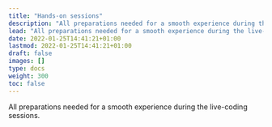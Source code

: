 ```yaml
---
title: "Hands-on sessions"
description: "All preparations needed for a smooth experience during the live-coding sessions."
lead: "All preparations needed for a smooth experience during the live-coding sessions."
date: 2022-01-25T14:41:21+01:00
lastmod: 2022-01-25T14:41:21+01:00
draft: false
images: []
type: docs
weight: 300
toc: false
---
```



All preparations needed for a smooth experience during the live-coding sessions.

